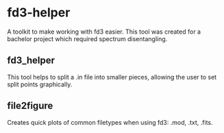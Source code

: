 # fd3-helper
A toolkit to make working with fd3 easier. This tool was created for a bachelor project which required spectrum disentangling.

## fd3_helper
This tool helps to split a .in file into smaller pieces, allowing the user to set split points graphically. 

## file2figure
Creates quick plots of common filetypes when using fd3: .mod, .txt, .fits.

